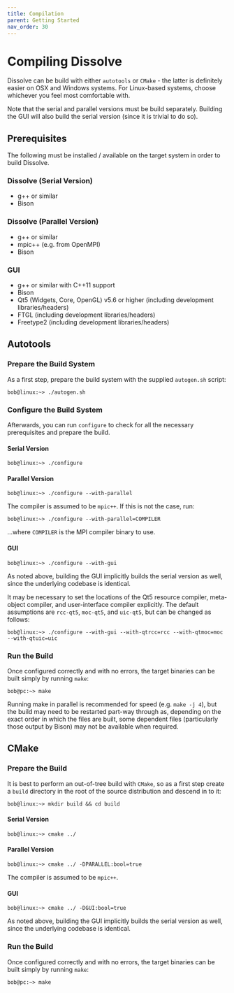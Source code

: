 ```yaml
---
title: Compilation
parent: Getting Started
nav_order: 30
---
```

# Compiling Dissolve

Dissolve can be build with either `autotools` or `CMake` - the latter is definitely easier on OSX and Windows systems. For Linux-based systems, choose whichever you feel most comfortable with.

Note that the serial and parallel versions must be build separately. Building the GUI will also build the serial version (since it is trivial to do so).

## Prerequisites

The following must be installed / available on the target system in order to build Dissolve.

### Dissolve (Serial Version)

- g++ or similar
- Bison

### Dissolve (Parallel Version)

- g++ or similar
- mpic++ (e.g. from OpenMPI)
- Bison

### GUI

- g++ or similar with C++11 support
- Bison
- Qt5 (Widgets, Core, OpenGL) v5.6 or higher (including development libraries/headers)
- FTGL (including development libraries/headers)
- Freetype2 (including development libraries/headers)

## Autotools

### Prepare the Build System
As a first step, prepare the build system with the supplied `autogen.sh` script:

```
bob@linux:~> ./autogen.sh
```

### Configure the Build System

Afterwards, you can run `configure` to check for all the necessary prerequisites and prepare the build.

#### Serial Version

```
bob@linux:~> ./configure
```

#### Parallel Version

```
bob@linux:~> ./configure --with-parallel
```

The compiler is assumed to be `mpic++`. If this is not the case, run:

```
bob@linux:~> ./configure --with-parallel=COMPILER
```

...where `COMPILER` is the MPI compiler binary to use.

#### GUI

```
bob@linux:~> ./configure --with-gui
```

As noted above, building the GUI implicitly builds the serial version as well, since the underlying codebase is identical.

It may be necessary to set the locations of the Qt5 resource compiler, meta-object compiler, and user-interface compiler explicitly. The default assumptions are `rcc-qt5`, `moc-qt5`, and `uic-qt5`, but can be changed as follows:

```
bob@linux:~> ./configure --with-gui --with-qtrcc=rcc --with-qtmoc=moc --with-qtuic=uic
```

### Run the Build

Once configured correctly and with no errors, the target binaries can be built simply by running `make`:

```
bob@pc:~> make
```

Running make in parallel is recommended for speed (e.g. `make -j 4`), but the build may need to be restarted part-way through as, depending on the exact order in which the files are built, some dependent files (particularly those output by Bison) may not be available when required.

## CMake

### Prepare the Build

It is best to perform an out-of-tree build with `CMake`, so as a first step create a `build` directory in the root of the source distribution and descend in to it:

```
bob@linux:~> mkdir build && cd build
```

#### Serial Version

```
bob@linux:~> cmake ../
```

#### Parallel Version

```
bob@linux:~> cmake ../ -DPARALLEL:bool=true
```

The compiler is assumed to be `mpic++`.

#### GUI

```
bob@linux:~> cmake ../ -DGUI:bool=true
```

As noted above, building the GUI implicitly builds the serial version as well, since the underlying codebase is identical.

### Run the Build

Once configured correctly and with no errors, the target binaries can be built simply by running `make`:

```
bob@pc:~> make
```
